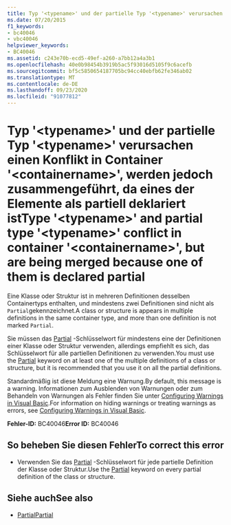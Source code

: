 ```yaml
---
title: Typ '<typename>' und der partielle Typ '<typename>' verursachen einen Konflikt in Container '<containername>', werden jedoch zusammengeführt, da eines der Elemente als partiell deklariert ist
ms.date: 07/20/2015
f1_keywords:
- bc40046
- vbc40046
helpviewer_keywords:
- BC40046
ms.assetid: c243e70b-ecd5-49ef-a260-a7bb12a4a3b1
ms.openlocfilehash: 40e0b98454b3919b5ac5f93016d5105f9c6acefb
ms.sourcegitcommit: bf5c5850654187705bc94cc40ebfb62fe346ab02
ms.translationtype: MT
ms.contentlocale: de-DE
ms.lasthandoff: 09/23/2020
ms.locfileid: "91077812"
---
```

# <a name="type-typename-and-partial-type-typename-conflict-in-container-containername-but-are-being-merged-because-one-of-them-is-declared-partial"></a><span data-ttu-id="daf82-102">Typ '\<typename>' und der partielle Typ '\<typename>' verursachen einen Konflikt in Container '\<containername>', werden jedoch zusammengeführt, da eines der Elemente als partiell deklariert ist</span><span class="sxs-lookup"><span data-stu-id="daf82-102">Type '\<typename>' and partial type '\<typename>' conflict in container '\<containername>', but are being merged because one of them is declared partial</span></span>

<span data-ttu-id="daf82-103">Eine Klasse oder Struktur ist in mehreren Definitionen desselben Containertyps enthalten, und mindestens zwei Definitionen sind nicht als `Partial`gekennzeichnet.</span><span class="sxs-lookup"><span data-stu-id="daf82-103">A class or structure is appears in multiple definitions in the same container type, and more than one definition is not marked `Partial`.</span></span>  
  
 <span data-ttu-id="daf82-104">Sie müssen das [Partial](../language-reference/modifiers/partial.md) -Schlüsselwort für mindestens eine der Definitionen einer Klasse oder Struktur verwenden, allerdings empfiehlt es sich, das Schlüsselwort für alle partiellen Definitionen zu verwenden.</span><span class="sxs-lookup"><span data-stu-id="daf82-104">You must use the [Partial](../language-reference/modifiers/partial.md) keyword on at least one of the multiple definitions of a class or structure, but it is recommended that you use it on all the partial definitions.</span></span>  
  
 <span data-ttu-id="daf82-105">Standardmäßig ist diese Meldung eine Warnung.</span><span class="sxs-lookup"><span data-stu-id="daf82-105">By default, this message is a warning.</span></span> <span data-ttu-id="daf82-106">Informationen zum Ausblenden von Warnungen oder zum Behandeln von Warnungen als Fehler finden Sie unter [Configuring Warnings in Visual Basic](/visualstudio/ide/configuring-warnings-in-visual-basic).</span><span class="sxs-lookup"><span data-stu-id="daf82-106">For information on hiding warnings or treating warnings as errors, see [Configuring Warnings in Visual Basic](/visualstudio/ide/configuring-warnings-in-visual-basic).</span></span>  
  
 <span data-ttu-id="daf82-107">**Fehler-ID:** BC40046</span><span class="sxs-lookup"><span data-stu-id="daf82-107">**Error ID:** BC40046</span></span>  
  
## <a name="to-correct-this-error"></a><span data-ttu-id="daf82-108">So beheben Sie diesen Fehler</span><span class="sxs-lookup"><span data-stu-id="daf82-108">To correct this error</span></span>  
  
- <span data-ttu-id="daf82-109">Verwenden Sie das [Partial](../language-reference/modifiers/partial.md) -Schlüsselwort für jede partielle Definition der Klasse oder Struktur.</span><span class="sxs-lookup"><span data-stu-id="daf82-109">Use the [Partial](../language-reference/modifiers/partial.md) keyword on every partial definition of the class or structure.</span></span>  
  
## <a name="see-also"></a><span data-ttu-id="daf82-110">Siehe auch</span><span class="sxs-lookup"><span data-stu-id="daf82-110">See also</span></span>

- [<span data-ttu-id="daf82-111">Partial</span><span class="sxs-lookup"><span data-stu-id="daf82-111">Partial</span></span>](../language-reference/modifiers/partial.md)
